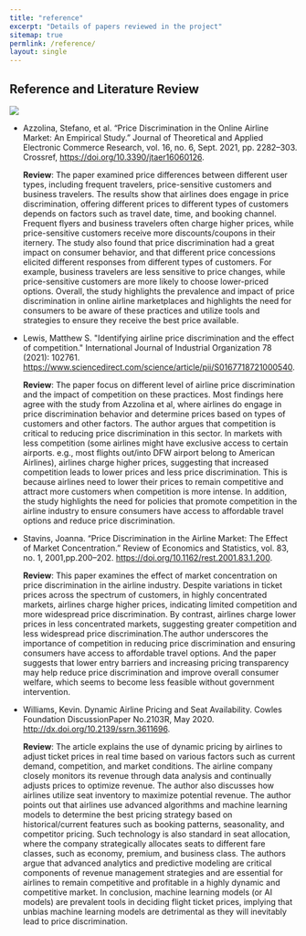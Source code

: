 ```yaml
---
title: "reference"
excerpt: "Details of papers reviewed in the project"
sitemap: true
permlink: /reference/
layout: single
---
```


## Reference and Literature Review

<img src="https://contenthub-static.grammarly.com/blog/wp-content/uploads/2021/09/literature-review.jpeg">

* Azzolina, Stefano, et al. “Price Discrimination in the Online Airline Market: An Empirical Study.” Journal of Theoretical and Applied Electronic Commerce Research, vol. 16, no. 6, Sept. 2021, pp. 2282–303. Crossref, <a href="https://doi.org/10.3390/jtaer160601260">https://doi.org/10.3390/jtaer16060126</a>.

    **Review**: The paper examined price differences between different user types, including frequent travelers, price-sensitive customers and business travelers. The results show that airlines does engage in price discrimination, offering different prices to different types of customers depends on factors such as travel date, time, and booking channel. Frequent flyers and business travelers often charge higher prices, while price-sensitive customers receive more discounts/coupons in their iternery. The study also found that price discrimination had a great impact on consumer behavior, and that different price concessions elicited different responses from different types of customers. For example, business travelers are less sensitive to price changes, while price-sensitive customers are more likely to choose lower-priced options. Overall, the study highlights the prevalence and impact of price discrimination in online airline marketplaces and highlights the need for consumers to be aware of these practices and utilize tools and strategies to ensure they receive the best price available.
    

    
* Lewis, Matthew S. "Identifying airline price discrimination and the effect of competition." International Journal of Industrial Organization 78 (2021): 102761. <a href="https://www.sciencedirect.com/science/article/pii/S0167718721000540">https://www.sciencedirect.com/science/article/pii/S0167718721000540</a>.

    **Review**: The paper focus on different level of airline price discrimination and the impact of competition on these practices. Most findings here agree with the study from Azzolina et al, where airlines do engage in price discrimination behavior and determine prices based on types of customers and other factors. The author argues that competition is critical to reducing price discrimination in this sector. In markets with less competition (some airlines might have exclusive access to certain airports. e.g., most flights out/into DFW airport belong to American Airlines), airlines charge higher prices, suggesting that increased competition leads to lower prices and less price discrimination. This is because airlines need to lower their prices to remain competitive and attract more customers when competition is more intense. In addition, the study highlights the need for policies that promote competition in the airline industry to ensure consumers have access to affordable travel options and reduce price discrimination.


* Stavins, Joanna. “Price Discrimination in the Airline Market: The Effect of Market Concentration.” Review of Economics and Statistics, vol. 83, no. 1, 2001,pp.200–202. <a href="https://doi.org/10.1162/rest.2001.83.1.200">https://doi.org/10.1162/rest.2001.83.1.200</a>.

    **Review**: This paper examines the effect of market concentration on price discrimination in the airline industry. Despite variations in ticket prices across the spectrum of customers, in highly concentrated markets, airlines charge higher prices, indicating limited competition and more widespread price discrimination. By contrast, airlines charge lower prices in less concentrated markets, suggesting greater competition and less widespread price discrimination.The author underscores the importance of competition in reducing price discrimination and ensuring consumers have access to affordable travel options. And the paper suggests that lower entry barriers and increasing pricing transparency may help reduce price discrimination and improve overall consumer welfare, which seems to become less feasible without government intervention.



* Williams, Kevin. Dynamic Airline Pricing and Seat Availability. Cowles Foundation DiscussionPaper No.2103R, May 2020. <a href="http://dx.doi.org/10.2139/ssrn.3611696">http://dx.doi.org/10.2139/ssrn.3611696</a>.

    **Review**: The article explains the use of dynamic pricing by airlines to adjust ticket prices in real time based on various factors such as current demand, competition, and market conditions. The airline company closely monitors its revenue through data analysis and continually adjusts prices to optimize revenue. The author also discusses how airlines utilize seat inventory to maximize potential revenue.
    The author points out that airlines use advanced algorithms and machine learning models to determine the best pricing strategy based on historical/current features such as booking patterns, seasonality, and competitor pricing. Such technology is also standard in seat allocation, where the company strategically allocates seats to different fare classes, such as economy, premium, and business class. The authors argue that advanced analytics and predictive modeling are critical components of revenue management strategies and are essential for airlines to remain competitive and profitable in a highly dynamic and competitive market.
    In conclusion, machine learning models (or AI models) are prevalent tools in deciding flight ticket prices, implying that unbias machine learning models are detrimental as they will inevitably lead to price discrimination.